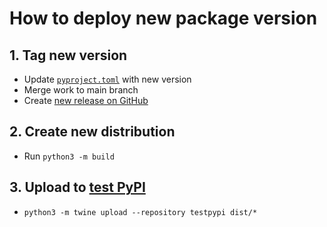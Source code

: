 # How to deploy new package version

## 1. Tag new version
* Update [`pyproject.toml`](./pyproject.toml) with new version
* Merge work to main branch
* Create [new release on GitHub](https://github.com/Max-Derner/colour_fx/releases/new)

## 2. Create new distribution
* Run `python3 -m build`

## 3. Upload to [test PyPI](https://test.pypi.org/)
* `python3 -m twine upload --repository testpypi dist/*`

